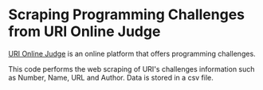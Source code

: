 # Scraping Programming Challenges from URI Online Judge
[URI Online Judge](https://www.urionlinejudge.com.br/judge/pt) is an online platform that offers programming challenges. 

This code performs the web scraping of URI's challenges information such as Number, Name, URL and Author. Data is stored in a csv file.
